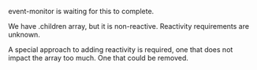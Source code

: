 event-monitor is waiting for this to complete.

We have .children array, but it is non-reactive. Reactivity requirements are unknown.

A special approach to adding reactivity is required,
one that does not impact the array too much. One that could be removed.
